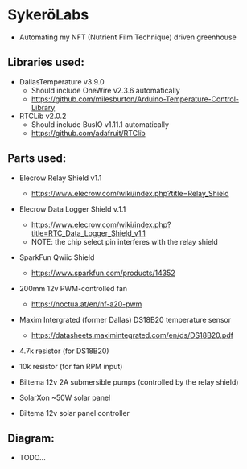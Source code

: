 # SykeröLabs

- Automating my NFT (Nutrient Film Technique) driven greenhouse

## Libraries used:

- DallasTemperature v3.9.0
  - Should include OneWire v2.3.6 automatically
  - https://github.com/milesburton/Arduino-Temperature-Control-Library
- RTCLib v2.0.2
  - Should include BusIO v1.11.1 automatically
  - https://github.com/adafruit/RTClib

## Parts used:
  - Elecrow Relay Shield v1.1 
    - https://www.elecrow.com/wiki/index.php?title=Relay_Shield

  - Elecrow Data Logger Shield v.1.1
    - https://www.elecrow.com/wiki/index.php?title=RTC_Data_Logger_Shield_v1.1
    - NOTE: the chip select pin interferes with the relay shield
    
  - SparkFun Qwiic Shield
    - https://www.sparkfun.com/products/14352

  - 200mm 12v PWM-controlled fan
    - https://noctua.at/en/nf-a20-pwm

  - Maxim Intergrated (former Dallas) DS18B20 temperature sensor
    - https://datasheets.maximintegrated.com/en/ds/DS18B20.pdf
  
  - 4.7k resistor (for DS18B20)
  - 10k resistor (for fan RPM input)

  - Biltema 12v 2A submersible pumps (controlled by the relay shield)
  - SolarXon ~50W solar panel 
  - Biltema 12v solar panel controller

## Diagram:

- TODO...